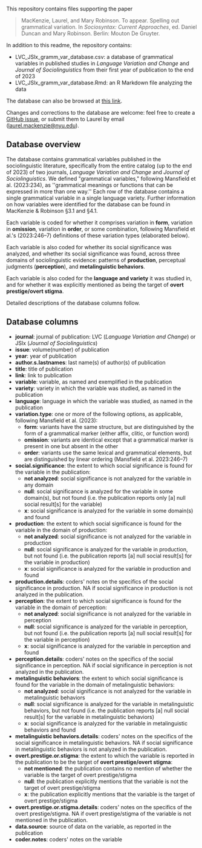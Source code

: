 This repository contains files supporting the paper

> MacKenzie, Laurel, and Mary Robinson. To appear. Spelling out grammatical variation. In *Sociosyntax: Current Approaches*, 
ed. Daniel Duncan and Mary Robinson. Berlin: Mouton De Gruyter.

In addition to this readme, the repository contains:

- LVC_JSlx_gramm_var_database.csv: a database of grammatical variables in published studies in *Language Variation and Change* and 
*Journal of Sociolinguistics* from their first year of publication to the end of 2023
- LVC_JSlx_gramm_var_database.Rmd: an R Markdown file analyzing the data

The database can also be browsed at [this link](https://docs.google.com/spreadsheets/d/1VzFpmDeR5bj1UBG5qSeEpZxatuUKQS8EJiTOrf8r-1Y/edit?usp=sharing).

Changes and corrections to the database are welcome: feel free to create a [GitHub issue](https://github.com/laurelmackenzie/grammatical-variation-metastudy/issues),
or submit them to Laurel by email ([laurel.mackenzie@nyu.edu](mailto:laurel.mackenzie@nyu.edu)).

## Database overview

The database contains grammatical variables published in the sociolinguistic literature, specifically from the entire catalog (up to the
end of 2023) of two journals, *Language Variation and Change* and  *Journal of Sociolinguistics*. We defined "grammatical variables,"
following Mansfield et al. (2023:234), as ''grammatical meanings or functions that can be expressed in more than one way.'' 
Each row of the database contains a single grammatical variable in a single language variety. Further information on how variables 
were identified for the database can be found in MacKenzie & Robinson §3.1 and §4.1.

Each variable is coded for whether it comprises variation in **form**, variation in **omission**, variation in **order**, or some
combination, following Mansfield et al.'s (2023:246–7) definitions of these variation types (elaborated below).

Each variable is also coded for whether its social significance was analyzed, and whether its social significance was found, across
three domains of sociolinguistic evidence: patterns of **production**, perceptual judgments (**perception**), and 
**metalinguistic behaviors**.

Each variable is also coded for the **language and variety** it was studied in, and for whether it was explicitly mentioned as being
the target of **overt prestige/overt stigma**.

Detailed descriptions of the database columns follow.

## Database columns

- **journal**: journal of publication: LVC (*Language Variation and Change*) or JSlx (*Journal of Sociolinguistics*)
- **issue**: volume(number) of publication
- **year**: year of publication
- **author.s.lastnames**: last name(s) of author(s) of publication
- **title**: title of publication
- **link**: link to publication
- **variable**: variable, as named and exemplified in the publication
- **variety**: variety in which the variable was studied, as named in the publication
- **language**: language in which the variable was studied, as named in the publication
- **variation.type**: one or more of the following options, as applicable, following Mansfield et al. (2023):
  - **form**: variants have the same structure, but are distinguished by the form of a grammatical marker (either affix, clitic, or function word)
  - **omission**: variants are identical except that a grammatical marker is present in one but absent in the other
  - **order**: variants use the same lexical and grammatical elements, but are distinguished by linear ordering (Mansfield et al. 2023:246–7)
- **social.significance**: the extent to which social significance is found for the variable in the publication:
  - **not analyzed**: social significance is not analyzed for the variable in any domain
  - **null**: social significance is analyzed for the variable in some domain(s), but not found (i.e. the publication reports only 
  [a] null social result[s] for the variable)
  - **x**: social significance is analyzed for the variable in some domain(s) and found
- **production**: the extent to which social significance is found for the variable in the domain of production:
  - **not analyzed**: social significance is not analyzed for the variable in production
  - **null**: social significance is analyzed for the variable in production, but not found (i.e. the publication reports 
  [a] null social result[s] for the variable in production)
  - **x**: social significance is analyzed for the variable in production and found
- **production.details**: coders' notes on the specifics of the social significance in production. NA if social
significance in production is not analyzed in the publication.
- **perception**: the extent to which social significance is found for the variable in the domain of perception:
  - **not analyzed**: social significance is not analyzed for the variable in perception
  - **null**: social significance is analyzed for the variable in perception, but not found (i.e. the publication reports 
  [a] null social result[s] for the variable in perception)
  - **x**: social significance is analyzed for the variable in perception and found
- **perception.details**: coders' notes on the specifics of the social significance in perception. NA if social
significance in perception is not analyzed in the publication.
- **metalinguistic behaviors**: the extent to which social significance is found for the variable in the domain of
metalinguistic behaviors:
  - **not analyzed**: social significance is not analyzed for the variable in metalinguistic behaviors
  - **null**: social significance is analyzed for the variable in metalinguistic behaviors, but not found (i.e. the publication reports 
  [a] null social result[s] for the variable in metalinguistic behaviors)
  - **x**: social significance is analyzed for the variable in metalinguistic behaviors and found
- **metalinguistic behaviors.details**: coders' notes on the specifics of the social significance in metalinguistic behaviors. NA
if social significance in metalinguistic behaviors is not analyzed in the publication.
- **overt.prestige.or.stigma**: the extent to which the variable is reported in the publication to be the target of 
**overt prestige/overt stigma**:
  - **not mentioned**: the publication contains no mention of whether the variable is the target of overt prestige/stigma
  - **null**: the publication explicitly mentions that the variable is not the target of overt prestige/stigma
  - **x**: the publication explicitly mentions that the variable is the target of overt prestige/stigma
- **overt.prestige.or.stigma.details**: coders' notes on the specifics of the overt prestige/stigma. NA if overt prestige/stigma
of the variable is not mentioned in the publication.
- **data.source**: source of data on the variable, as reported in the publication
- **coder.notes**: coders' notes on the variable